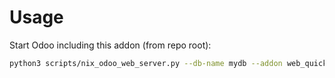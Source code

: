 # Usage

Start Odoo including this addon (from repo root):

```bash
python3 scripts/nix_odoo_web_server.py --db-name mydb --addon web_quick_start_screen
```
